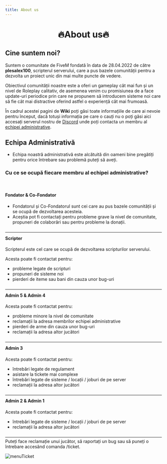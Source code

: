 ```yaml
---
title: About us
---
```



# <p style="text-align: center;">:fire:About us:fire:</p>

## Cine suntem noi?

Suntem o comunitate de FiveM fondată în data de 28.04.2022 de către **plesalex100**, scripterul serverului, care a pus bazele comunității pentru a dezvolta un proiect unic din mai multe puncte de vedere.

Obiectivul comunității noastre este a oferi un gameplay cât mai fun și un nivel de Roleplay calitativ, de asemenea venim cu promisiunea de a face update-uri periodice prin care ne propunem să introducem sisteme noi care să fie cât mai distractive oferind astfel o experiență cât mai frumoasă. 

În cadrul acestei pagini de **Wiki** poți găsi toate informațiile de care ai nevoie pentru început, dacă totuși informația pe care o cauți nu o poți găsi aici accesați serverul nostru de [Discord](https://discord.com/invite/furyro) unde poți contacta un membru al [echipei administrative](#echipa-administrativa).

## Echipa Administrativă

- Echipa noastră administrativă este alcătuită din oameni bine pregătiți pentru orice întrebare sau problemă puteți să aveți. 


### Cu ce se ocupă fiecare membru al echipei administrative?

<br/>

#### Fondator & Co-Fondator
- Fondatorul și Co-Fondatorul sunt cei care au pus bazele comunității și se ocupă de dezvoltarea acesteia.
- Aceștia pot fi contactați pentru probleme grave la nivel de comunitate, propuneri de colaborări sau pentru probleme la donații.

<hr style="transform: translateY(10px)"/>

#### Scripter
Scripterul este cel care se ocupă de dezvoltarea scripturilor serverului.

Acesta poate fi contactat pentru: 
- probleme legate de scripturi 
- propuneri de sisteme noi
- pierderi de iteme sau bani din cauza unor bug-uri

<hr style="transform: translateY(10px)"/>

#### Admin 5 & Admin 4
Acesta poate fi contactat pentru:
- probleme minore la nivel de comunitate
- reclamații la adresa membrilor echipei administrative
- pierderi de arme din cauza unor bug-uri
- reclamații la adresa altor jucători

<hr style="transform: translateY(10px)"/>

#### Admin 3
Acesta poate fi contactat pentru:
- întrebări legate de regulament
- asistare la tickete mai complexe
- întrebări legate de sisteme / locații / joburi de pe server
- reclamații la adresa altor jucători

<hr style="transform: translateY(10px)"/>

#### Admin 2 & Admin 1
Acesta poate fi contactat pentru:
- întrebări legate de sisteme / locații / joburi de pe server
- reclamații la adresa altor jucători

<hr style="transform: translateY(10px)"/>

Puteți face reclamație unui jucător, să raportați un bug sau să puneți o întrebare accesând comanda /ticket.

![menuTicket](https://i.imgur.com/xbsLv2a.png)

